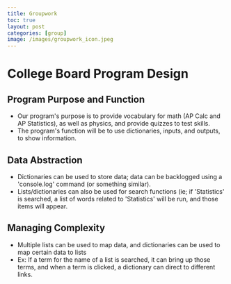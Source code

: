```yaml
---
title: Groupwork
toc: true
layout: post
categories: [group]
image: /images/groupwork_icon.jpeg
---
```


# College Board Program Design

## Program Purpose and Function

- Our program's purpose is to provide vocabulary for math (AP Calc and AP Statistics), as well as physics, and provide quizzes to test skills.
- The program's function will be to use dictionaries, inputs, and outputs, to show information.

## Data Abstraction

- Dictionaries can be used to store data; data can be backlogged using a 'console.log' command (or something similar).
- Lists/dictionaries can also be used for search functions (ie; if 'Statistics' is searched, a list of words related to 'Statistics' will be run, and those items will appear.

## Managing Complexity

- Multiple lists can be used to map data, and dictionaries can be used to map certain data to lists
- Ex: If a term for the name of a list is searched, it can bring up those terms, and when a term is clicked, a dictionary can direct to different links.